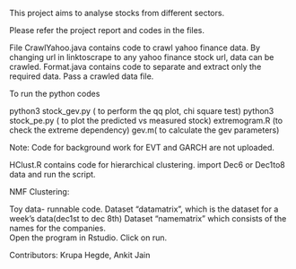 This project aims to analyse stocks from different sectors. 

Please refer the project report and codes in the files. 




File CrawlYahoo.java contains code to crawl yahoo finance data. By changing url in linktoscrape to any yahoo finance stock url, data can be crawled. 
Format.java contains code to separate and extract only the required data. Pass a crawled data file. 


To run the python codes

python3 stock_gev.py ( to perform the qq plot, chi square test)
python3 stock_pe.py ( to plot the predicted vs measured stock)
extremogram.R (to check the extreme dependency)
gev.m( to calculate the gev parameters)

Note: Code for background work for EVT and GARCH are not uploaded. 


HClust.R contains code for hierarchical clustering.
import Dec6 or Dec1to8 data and run the script.



NMF Clustering:

Toy data- runnable code. 
 Dataset “datamatrix”, which is the dataset for a week’s data(dec1st to dec 8th) 
 Dataset “namematrix” which consists of the names for the companies.  
 Open the program in Rstudio. Click on run. 

Contributors: Krupa Hegde, Ankit Jain
